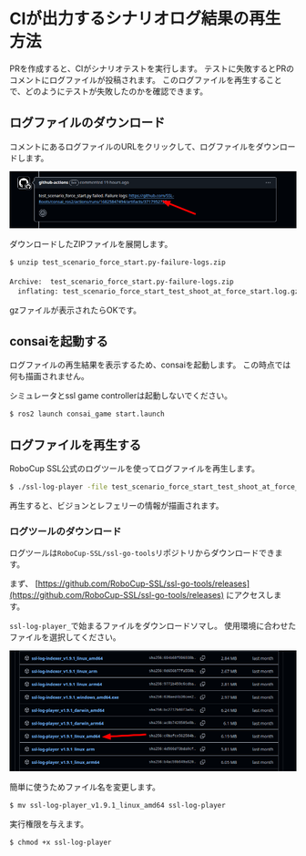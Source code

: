 # CIが出力するシナリオログ結果の再生方法

PRを作成すると、CIがシナリオテストを実行します。
テストに失敗するとPRのコメントにログファイルが投稿されます。
このログファイルを再生することで、どのようにテストが失敗したのかを確認できます。

## ログファイルのダウンロード

コメントにあるログファイルのURLをクリックして、ログファイルをダウンロードします。

![downlaod_log_file](./resources/download_log.png)

ダウンロードしたZIPファイルを展開します。


```sh
$ unzip test_scenario_force_start.py-failure-logs.zip

Archive:  test_scenario_force_start.py-failure-logs.zip
  inflating: test_scenario_force_start_test_shoot_at_force_start.log.gz  
```

gzファイルが表示されたらOKです。

## consaiを起動する

ログファイルの再生結果を表示するため、consaiを起動します。
この時点では何も描画されません。

シミュレータとssl game controllerは起動しないでください。

```sh
$ ros2 launch consai_game start.launch
```

## ログファイルを再生する

RoboCup SSL公式のログツールを使ってログファイルを再生します。

```sh
$ ./ssl-log-player -file test_scenario_force_start_test_shoot_at_force_start.log.gz 
```

再生すると、ビジョンとレフェリーの情報が描画されます。

### ログツールのダウンロード

ログツールは`RoboCup-SSL/ssl-go-tools`リポジトリからダウンロードできます。

まず、
[https://github.com/RoboCup-SSL/ssl-go-tools/releases](https://github.com/RoboCup-SSL/ssl-go-tools/releases)
にアクセスします。

`ssl-log-player_`で始まるファイルをダウンロードソマし。
使用環境に合わせたファイルを選択してください。

![download_log_player](./resources/download_log_player.png)

簡単に使うためファイル名を変更します。

```sh
$ mv ssl-log-player_v1.9.1_linux_amd64 ssl-log-player
```

実行権限を与えます。

```sh
$ chmod +x ssl-log-player
```
